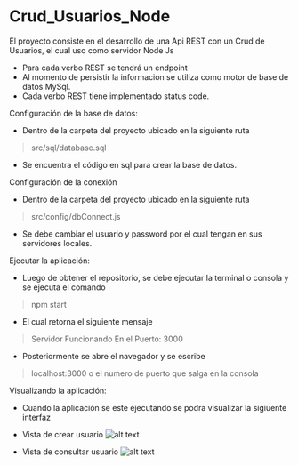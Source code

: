 # Crud_Usuarios_Node

El proyecto consiste en el  desarrollo de una Api REST con un Crud de Usuarios, el cual uso como servidor Node Js
*  Para cada verbo REST se tendrá un endpoint
*  Al momento de persistir la informacion se utiliza como motor de base de datos MySql.
*  Cada verbo REST tiene implementado status code.

Configuración de la base de datos:
* Dentro de la carpeta del proyecto ubicado en la siguiente ruta
> src/sql/database.sql
* Se encuentra el código en sql para crear la base de datos.

Configuración de la conexión
* Dentro de la carpeta del proyecto ubicado en la siguiente ruta
> src/config/dbConnect.js
* Se debe cambiar el usuario y password por el cual tengan en sus servidores locales.

Ejecutar la aplicación:
* Luego de obtener el repositorio, se debe ejecutar la terminal o consola y se ejecuta el comando
> npm start
* El cual retorna el siguiente mensaje 
> Servidor Funcionando En el Puerto:  3000
* Posteriormente se abre el navegador y se escribe
> localhost:3000 o el numero de puerto que salga en la consola

Visualizando la aplicación:
* Cuando la aplicación se este ejecutando se podra visualizar la sigiuente interfaz

* Vista de crear usuario
![alt text](https://i.imgur.com/FTQuzxO.png "User/create")

* Vista de consultar usuario
![alt text](https://i.imgur.com/C2UdXH3.png "User/read")
